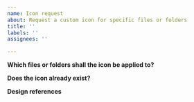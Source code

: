 ```yaml
---
name: Icon request
about: Request a custom icon for specific files or folders
title: ''
labels: ''
assignees: ''

---
```


**Which files or folders shall the icon be applied to?**
<!-- A short listing of the file or folder names or file endings the icon is wished for. E.g.: package.json, package-lock.json -->

**Does the icon already exist?**
<!-- Maybe the icon you want to be applied to the files or folders listed above does already exist in the icon theme, but is currently not assigned. If so please reference it here.  -->

**Design references**
<!-- If there are any references which can be used for the icon creation process (like the logo of a language) link or put them here. -->
